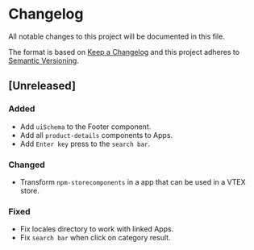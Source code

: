 # Changelog

All notable changes to this project will be documented in this file.

The format is based on [Keep a Changelog](http://keepachangelog.com/en/1.0.0/)
and this project adheres to [Semantic Versioning](http://semver.org/spec/v2.0.0.html).

## [Unreleased]

### Added
- Add `uiSchema` to the Footer component.
- Add all `product-details` components to Apps.
- Add `Enter key` press to the `search bar`.

### Changed
- Transform `npm-storecomponents` in a app that can be used in a VTEX store.

### Fixed
- Fix locales directory to work with linked Apps.
- Fix `search bar` when click on category result.